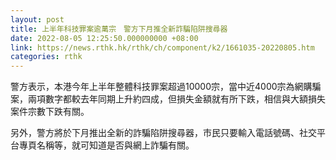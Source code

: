 ```yaml
---
layout: post
title: 上半年科技罪案逾萬宗　警方下月推全新詐騙陷阱搜尋器
date: 2022-08-05 12:25:50.000000000 +08:00
link: https://news.rthk.hk/rthk/ch/component/k2/1661035-20220805.htm
categories: rthk
---
```


警方表示，本港今年上半年整體科技罪案超過10000宗，當中近4000宗為網購騙案，兩項數字都較去年同期上升約四成，但損失金額就有所下跌，相信與大額損失案件宗數下跌有關。

另外，警方將於下月推出全新的詐騙陷阱搜尋器，市民只要輸入電話號碼、社交平台專頁名稱等，就可知道是否與網上詐騙有關。
